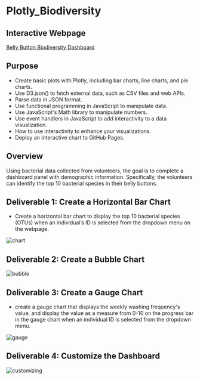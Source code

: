# Plotly_Biodiversity

## Interactive Webpage 
[Belly Button Biodiversity Dashboard](https://lotuselise3.github.io/Plotly_Biodiversity/)

## Purpose
- Create basic plots with Plotly, including bar charts, line charts, and pie charts.
- Use D3.json() to fetch external data, such as CSV files and web APIs.
- Parse data in JSON format.
- Use functional programming in JavaScript to manipulate data.
- Use JavaScript's Math library to manipulate numbers.
- Use event handlers in JavaScript to add interactivity to a data visualization.
- How to use interactivity to enhance your visualizations.
- Deploy an interactive chart to GitHub Pages.

## Overview
Using bacterial data collected from volunteers, the goal is to complete a dashboard panel with demographic information. Specifically, the volunteers can identify the top 10 bacterial species in their belly buttons.

## Deliverable 1: Create a Horizontal Bar Chart
- Create a horizontal bar chart to display the top 10 bacterial species (OTUs) when an individual’s ID is selected from the dropdown menu on the webpage. 

![chart](https://user-images.githubusercontent.com/68654746/187271055-4fa2a8a6-0358-4bf9-905f-65dec5f619aa.png)

## Deliverable 2: Create a Bubble Chart
![bubble](https://user-images.githubusercontent.com/68654746/187271493-eb0438d1-4fcb-4007-8aa1-ab03ee36340a.jpg)

## Deliverable 3: Create a Gauge Chart
- create a gauge chart that displays the weekly washing frequency's value, and display the value as a measure from 0-10 on the progress bar in the gauge chart when an individual ID is selected from the dropdown menu.

![gauge](https://user-images.githubusercontent.com/68654746/187271992-d1d7f391-0e31-48f7-b72e-ea6b8cc5aeed.png)

## Deliverable 4: Customize the Dashboard
![customizing](https://user-images.githubusercontent.com/68654746/187276352-f825f0cc-9a27-4077-bf57-e6f63fbe5829.jpg)
